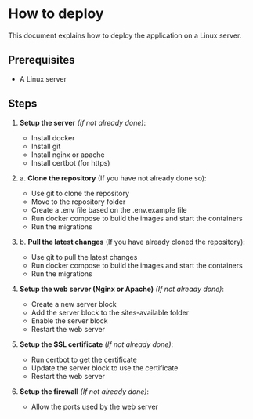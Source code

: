# How to deploy

This document explains how to deploy the application on a Linux server.

## Prerequisites
- A Linux server

## Steps
1. **Setup the server** *(If not already done)*:
   - Install docker
   - Install git
   - Install nginx or apache
   - Install certbot (for https)
   

2. a. **Clone the repository** (If you have not already done so):
   - Use git to clone the repository
   - Move to the repository folder
   - Create a .env file based on the .env.example file
   - Run docker compose to build the images and start the containers
   - Run the migrations


2. b. **Pull the latest changes** (If you have already cloned the repository):
   - Use git to pull the latest changes
   - Run docker compose to build the images and start the containers
   - Run the migrations


3. **Setup the web server (Nginx or Apache)** *(If not already done)*:
   - Create a new server block
   - Add the server block to the sites-available folder
   - Enable the server block
   - Restart the web server


4. **Setup the SSL certificate** *(If not already done)*:
   - Run certbot to get the certificate
   - Update the server block to use the certificate
   - Restart the web server


5. **Setup the firewall** *(If not already done)*:
   - Allow the ports used by the web server
